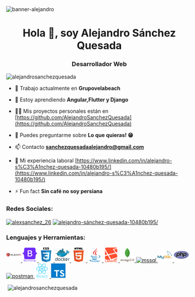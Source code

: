 <img src="https://i.imgur.com/QYqlnJ9.jpg" alt="banner-alejandro">
<h1 align="center">Hola 👋, soy Alejandro Sánchez Quesada</h1>
<h3 align="center">Desarrollador Web</h3>

<p align="left"> <img src="https://komarev.com/ghpvc/?username=alejandrosanchezquesada&label=Profile%20views&color=0e75b6&style=flat" alt="alejandrosanchezquesada" /> </p>

- 🔭 Trabajo actualmente en **Grupovelabeach**

- 🌱 Estoy aprendiendo **Angular,Flutter y Django**

- 👨‍💻 Mis proyectos personales están en [https://github.com/AlejandroSanchezQuesada](https://github.com/AlejandroSanchezQuesada)

- 💬 Puedes preguntarme sobre **Lo que quieras! 😁**

- 📫 Contacto **sanchezquesadaalejandro@gmail.com**

- 📄 Mi experiencia laboral [https://www.linkedin.com/in/alejandro-s%C3%A1nchez-quesada-10480b195/](https://www.linkedin.com/in/alejandro-s%C3%A1nchez-quesada-10480b195/)

- ⚡ Fun fact **Sin café no soy persiana**

<h3 align="left">Redes Sociales:</h3>
<p align="left">
<a href="https://twitter.com/alexsanchez_26" target="blank"><img align="center" src="https://cdn.jsdelivr.net/npm/simple-icons@3.0.1/icons/twitter.svg" alt="alexsanchez_26" height="30" width="40" /></a>
<a href="https://linkedin.com/in/alejandro-sánchez-quesada-10480b195/" target="blank"><img align="center" src="https://cdn.jsdelivr.net/npm/simple-icons@3.0.1/icons/linkedin.svg" alt="alejandro-sánchez-quesada-10480b195/" height="30" width="40" /></a>
</p>

<h3 align="left">Lenguajes y Herramientas:</h3>
<p align="left"> <a href="https://angular.io" target="_blank"> <img src="https://raw.githubusercontent.com/devicons/devicon/master/icons/angularjs/angularjs-original-wordmark.svg" alt="angularjs" width="40" height="40"/> </a> <a href="https://getbootstrap.com" target="_blank"> <img src="https://raw.githubusercontent.com/devicons/devicon/master/icons/bootstrap/bootstrap-plain-wordmark.svg" alt="bootstrap" width="40" height="40"/> </a> <a href="https://www.w3schools.com/css/" target="_blank"> <img src="https://raw.githubusercontent.com/devicons/devicon/master/icons/css3/css3-original-wordmark.svg" alt="css3" width="40" height="40"/> </a> <a href="https://www.docker.com/" target="_blank"> <img src="https://raw.githubusercontent.com/devicons/devicon/master/icons/docker/docker-original-wordmark.svg" alt="docker" width="40" height="40"/> </a> <a href="https://www.w3.org/html/" target="_blank"> <img src="https://raw.githubusercontent.com/devicons/devicon/master/icons/html5/html5-original-wordmark.svg" alt="html5" width="40" height="40"/> </a> <a href="https://www.java.com" target="_blank"> <img src="https://raw.githubusercontent.com/devicons/devicon/master/icons/java/java-original.svg" alt="java" width="40" height="40"/> </a> <a href="https://laravel.com/" target="_blank"> <img src="https://raw.githubusercontent.com/devicons/devicon/master/icons/laravel/laravel-plain-wordmark.svg" alt="laravel" width="40" height="40"/> </a> <a href="https://www.mongodb.com/" target="_blank"> <img src="https://raw.githubusercontent.com/devicons/devicon/master/icons/mongodb/mongodb-original-wordmark.svg" alt="mongodb" width="40" height="40"/> </a> <a href="https://www.microsoft.com/en-us/sql-server" target="_blank"> <img src="https://cdn.worldvectorlogo.com/logos/microsoft-sql-server.svg" alt="mssql" width="40" height="40"/> </a> <a href="https://www.mysql.com/" target="_blank"> <img src="https://raw.githubusercontent.com/devicons/devicon/master/icons/mysql/mysql-original-wordmark.svg" alt="mysql" width="40" height="40"/> </a> <a href="https://www.php.net" target="_blank"> <img src="https://raw.githubusercontent.com/devicons/devicon/master/icons/php/php-original.svg" alt="php" width="40" height="40"/> </a> <a href="https://postman.com" target="_blank"> <img src="https://www.vectorlogo.zone/logos/getpostman/getpostman-icon.svg" alt="postman" width="40" height="40"/> </a> <a href="https://reactjs.org/" target="_blank"> <img src="https://raw.githubusercontent.com/devicons/devicon/master/icons/react/react-original-wordmark.svg" alt="react" width="40" height="40"/> </a> <a href="https://www.typescriptlang.org/" target="_blank"> <img src="https://raw.githubusercontent.com/devicons/devicon/master/icons/typescript/typescript-original.svg" alt="typescript" width="40" height="40"/> </a> </p>

<p>&nbsp;<img align="center" src="https://github-readme-stats.vercel.app/api?username=alejandrosanchezquesada&show_icons=true&locale=en" alt="alejandrosanchezquesada" /></p>

